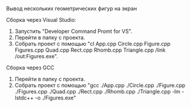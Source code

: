 Вывод нескольких геометрических фигур на экран

Сборка через Visual Studio:
1. Запустить "Developer Command Promt for VS".
2. Перейти в папку с проекта.
3. Собрать проект с помощью "cl App.cpp Circle.cpp Figure.cpp Figures.cpp Quad.cpp Rect.cpp Rhomb.cpp Triangle.cpp /link /out:Figures.exe".

Сборка через GCC
1. Перейти в папку с проекта.
2. Собрать проект с помощью "gcc ./App.cpp ./Circle.cpp ./Figure.cpp ./Figures.cpp ./Quad.cpp ./Rect.cpp ./Rhomb.cpp ./Triangle.cpp -lm -lstdc++ -o ./Figures.exe"
